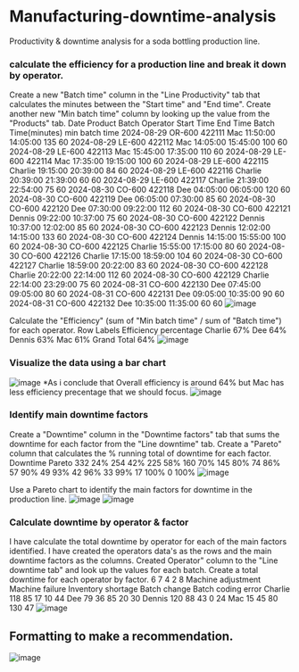 # Manufacturing-downtime-analysis
Productivity &amp; downtime analysis for a soda bottling production line.
### calculate the efficiency for a production line and break it down by operator.
Create a new "Batch time" column in the "Line Productivity" tab that calculates the minutes between the "Start time" and "End time".
Create another new "Min batch time" column by looking up the value from the "Products" tab.
Date	Product	Batch	Operator	Start Time	End Time	Batch Time(minutes)	min batch time
2024-08-29	OR-600	422111	Mac	11:50:00	14:05:00	135	60
2024-08-29	LE-600	422112	Mac	14:05:00	15:45:00	100	60
2024-08-29	LE-600	422113	Mac	15:45:00	17:35:00	110	60
2024-08-29	LE-600	422114	Mac	17:35:00	19:15:00	100	60
2024-08-29	LE-600	422115	Charlie	19:15:00	20:39:00	84	60
2024-08-29	LE-600	422116	Charlie	20:39:00	21:39:00	60	60
2024-08-29	LE-600	422117	Charlie	21:39:00	22:54:00	75	60
2024-08-30	CO-600	422118	Dee	04:05:00	06:05:00	120	60
2024-08-30	CO-600	422119	Dee	06:05:00	07:30:00	85	60
2024-08-30	CO-600	422120	Dee	07:30:00	09:22:00	112	60
2024-08-30	CO-600	422121	Dennis	09:22:00	10:37:00	75	60
2024-08-30	CO-600	422122	Dennis	10:37:00	12:02:00	85	60
2024-08-30	CO-600	422123	Dennis	12:02:00	14:15:00	133	60
2024-08-30	CO-600	422124	Dennis	14:15:00	15:55:00	100	60
2024-08-30	CO-600	422125	Charlie	15:55:00	17:15:00	80	60
2024-08-30	CO-600	422126	Charlie	17:15:00	18:59:00	104	60
2024-08-30	CO-600	422127	Charlie	18:59:00	20:22:00	83	60
2024-08-30	CO-600	422128	Charlie	20:22:00	22:14:00	112	60
2024-08-30	CO-600	422129	Charlie	22:14:00	23:29:00	75	60
2024-08-31	CO-600	422130	Dee	07:45:00	09:05:00	80	60
2024-08-31	CO-600	422131	Dee	09:05:00	10:35:00	90	60
2024-08-31	CO-600	422132	Dee	10:35:00	11:35:00	60	60
![image](https://github.com/user-attachments/assets/0e62cd2e-388f-408f-bfa3-f56bb3068a93)


Calculate the "Efficiency" (sum of "Min batch time" / sum of "Batch time") for each operator.
Row Labels	Efficiency percentage
Charlie	67%
Dee	64%
Dennis	63%
Mac	61%
Grand Total	64%
![image](https://github.com/user-attachments/assets/1fcef8ea-2c37-4e12-8e71-32bd31a5edf3)
### Visualize the data using a bar chart
![image](https://github.com/user-attachments/assets/88800933-22d2-4a7c-b3ee-e00f55406103)
*As i conclude that Overall efficiency is around 64% 
but Mac has less efficiency precentage that we should focus.
![image](https://github.com/user-attachments/assets/505233ec-72eb-4469-96f9-0547c19d76d8)
### Identify main downtime factors
Create a "Downtime" column in the "Downtime factors" tab that sums the downtime for each factor from the "Line downtime" tab.
Create a "Pareto" column that calculates the % running total of downtime for each factor.
Downtime	Pareto
332	24%
254	42%
225	58%
160	70%
145	80%
74	86%
57	90%
49	93%
42	96%
33	99%
17	100%
0	100%
![image](https://github.com/user-attachments/assets/85704888-0166-4f62-9519-ba4273f074df)

Use a Pareto chart to identify the main factors for downtime in the production line.
![image](https://github.com/user-attachments/assets/b5e06857-8081-42f1-95ca-caa0a141451a)
![image](https://github.com/user-attachments/assets/652fc623-10c9-49e8-b741-0d70374b7bd2)

### Calculate downtime by operator & factor
I have calculate the total downtime by operator for each of the main factors identified.
I have created the operators data's as the rows and the main downtime factors as the columns.
Created Operator" column to the "Line downtime tab" and look up the values for each batch.
Create a total downtime for each operator by factor.
	6	7	4	2	8
	Machine adjustment	Machine failure	Inventory shortage	Batch change	Batch coding error
Charlie	118	85	17	10	44
Dee	79	36	85	20	30
Dennis	120	88	43	0	24
Mac	15	45	80	130	47
![image](https://github.com/user-attachments/assets/c16f7260-9daf-4b29-88eb-a2d26c8a145e)

## Formatting to make a recommendation.
![image](https://github.com/user-attachments/assets/3f0f233a-ac39-4092-a55d-ee30b80e6f26)



